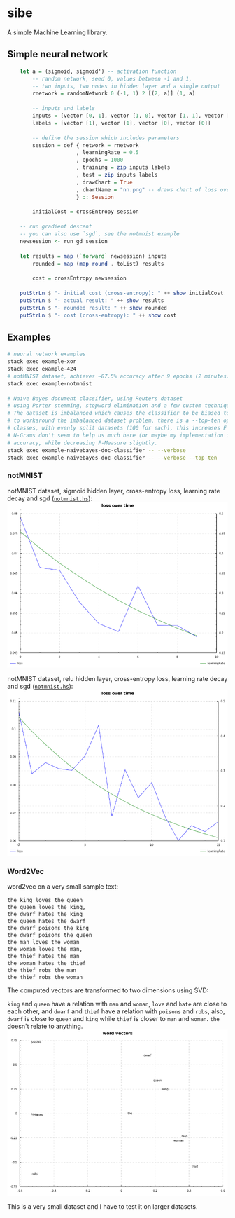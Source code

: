 sibe
====
A simple Machine Learning library.

## Simple neural network
```haskell
    let a = (sigmoid, sigmoid') -- activation function
        -- random network, seed 0, values between -1 and 1,
        -- two inputs, two nodes in hidden layer and a single output
        rnetwork = randomNetwork 0 (-1, 1) 2 [(2, a)] (1, a)

        -- inputs and labels
        inputs = [vector [0, 1], vector [1, 0], vector [1, 1], vector [0, 0]]
        labels = [vector [1], vector [1], vector [0], vector [0]]

        -- define the session which includes parameters
        session = def { network = rnetwork
                      , learningRate = 0.5
                      , epochs = 1000
                      , training = zip inputs labels
                      , test = zip inputs labels
                      , drawChart = True
                      , chartName = "nn.png" -- draws chart of loss over time
                      } :: Session

        initialCost = crossEntropy session

    -- run gradient descent
    -- you can also use `sgd`, see the notmnist example
    newsession <- run gd session

    let results = map (`forward` newsession) inputs
        rounded = map (map round . toList) results

        cost = crossEntropy newsession
    
    putStrLn $ "- initial cost (cross-entropy): " ++ show initialCost
    putStrLn $ "- actual result: " ++ show results
    putStrLn $ "- rounded result: " ++ show rounded
    putStrLn $ "- cost (cross-entropy): " ++ show cost
```


## Examples
```bash
# neural network examples
stack exec example-xor
stack exec example-424
# notMNIST dataset, achieves ~87.5% accuracy after 9 epochs (2 minutes)
stack exec example-notmnist

# Naive Bayes document classifier, using Reuters dataset
# using Porter stemming, stopword elimination and a few custom techniques.
# The dataset is imbalanced which causes the classifier to be biased towards some classes (earn, acq, ...)
# to workaround the imbalanced dataset problem, there is a --top-ten option which classifies only top 10 popular
# classes, with evenly split datasets (100 for each), this increases F Measure significantly, along with ~10% of improved accuracy
# N-Grams don't seem to help us much here (or maybe my implementation is wrong!), using bigrams increases
# accuracy, while decreasing F-Measure slightly.
stack exec example-naivebayes-doc-classifier -- --verbose
stack exec example-naivebayes-doc-classifier -- --verbose --top-ten
```

### notMNIST

notMNIST dataset, sigmoid hidden layer, cross-entropy loss, learning rate decay and sgd ([`notmnist.hs`](https://github.com/mdibaiee/sibe/blob/master/examples/notmnist.hs)):
![notMNIST](https://github.com/mdibaiee/sibe/blob/master/notmnist.png?raw=true)

notMNIST dataset, relu hidden layer, cross-entropy loss, learning rate decay and sgd ([`notmnist.hs`](https://github.com/mdibaiee/sibe/blob/master/examples/notmnist.hs)):
![notMNIST](https://github.com/mdibaiee/sibe/blob/master/notmnist-relu.png?raw=true)

### Word2Vec

word2vec on a very small sample text:

```
the king loves the queen
the queen loves the king,
the dwarf hates the king
the queen hates the dwarf
the dwarf poisons the king
the dwarf poisons the queen
the man loves the woman
the woman loves the man,
the thief hates the man
the woman hates the thief
the thief robs the man
the thief robs the woman
```

The computed vectors are transformed to two dimensions using SVD:

`king` and `queen` have a relation with `man` and `woman`, `love` and `hate` are close to each other,
and `dwarf` and `thief` have a relation with `poisons` and `robs`, also, `dwarf` is close to `queen` and `king` while
`thief` is closer to `man` and `woman`. `the` doesn't relate to anything.
![word2vec results](https://raw.githubusercontent.com/mdibaiee/sibe/master/w2v.png)

This is a very small dataset and I have to test it on larger datasets.
